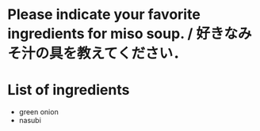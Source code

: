 # Please indicate your favorite ingredients for miso soup. / 好きなみそ汁の具を教えてください．

# List of ingredients
- green onion
- nasubi
